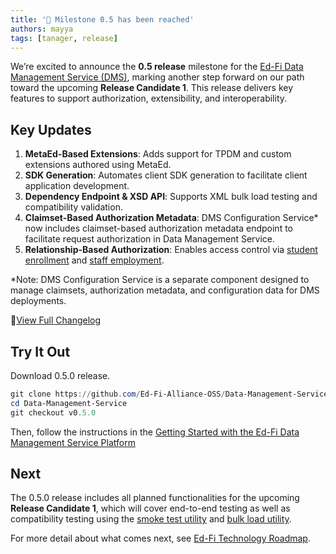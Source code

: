 ```yaml
---
title: '📢 Milestone 0.5 has been reached'
authors: mayya
tags: [tanager, release]
---
```


We’re excited to announce the **0.5 release** milestone for the [Ed-Fi Data
Management Service
(DMS)](https://github.com/Ed-Fi-Alliance-OSS/Data-Management-Service/), marking
another step forward on our path toward the upcoming **Release Candidate 1**.
This release delivers key features to support authorization, extensibility, and
interoperability.

<!-- truncate -->

## Key Updates

1. **MetaEd-Based Extensions**: Adds support for TPDM and custom extensions
   authored using MetaEd.
2. **SDK Generation**: Automates client SDK generation to facilitate client
   application development.
3. **Dependency Endpoint & XSD API**: Supports XML bulk load testing and
   compatibility validation.
4. **Claimset-Based Authorization Metadata**: DMS Configuration Service* now
   includes claimset-based authorization metadata endpoint to facilitate request
   authorization in Data Management Service.
5. **Relationship-Based Authorization**: Enables access control via [student
   enrollment](https://github.com/Ed-Fi-Alliance-OSS/Project-Tanager/blob/main/docs/DMS/AUTHORIZATION/DOCUMENT-AUTHORIZATION/STUDENT-EDORG-AUTHORIZATION.md)
   and [staff
   employment](https://github.com/Ed-Fi-Alliance-OSS/Project-Tanager/blob/main/docs/DMS/AUTHORIZATION/DOCUMENT-AUTHORIZATION/STAFF-EDORG-AUTHORIZATION.md).

*Note: DMS Configuration Service is a separate component designed to manage
claimsets, authorization metadata, and configuration data for DMS deployments.

📌[View Full
Changelog](https://github.com/Ed-Fi-Alliance-OSS/Data-Management-Service/compare/v0.4.0...v0.5.0)

## Try It Out

Download 0.5.0 release.

```powershell
git clone https://github.com/Ed-Fi-Alliance-OSS/Data-Management-Service
cd Data-Management-Service
git checkout v0.5.0
```

Then, follow the instructions in the [Getting Started with the Ed-Fi Data
Management Service
Platform](<https://github.com/Ed-Fi-Alliance-OSS/Data-Management-Service/blob/main/GETTING_STARTED.md>)

## Next

The 0.5.0 release includes all planned functionalities for the upcoming
**Release Candidate 1**, which will cover end-to-end testing as well as
compatibility testing using the [smoke test
utility](/reference/ods-api/platform-dev-guide/utilities/smoke-test-utility) and
[bulk load
utility](/reference/ods-api/platform-dev-guide/utilities/bulk-load-client-utility).

For more detail about what comes next, see [Ed-Fi Technology
Roadmap](https://github.com/orgs/Ed-Fi-Alliance-OSS/projects/1/views/2).
